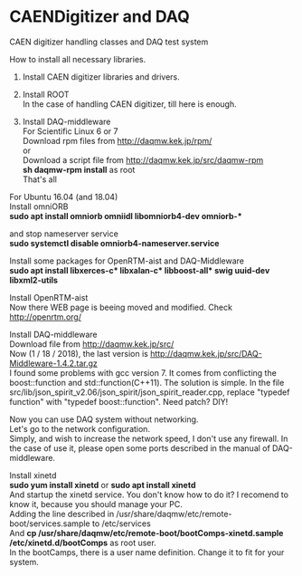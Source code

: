 # CAENDigitizer and DAQ
CAEN digitizer handling classes and DAQ test system

How to install all necessary libraries.  
1. Install CAEN digitizer libraries and drivers.  
  
2. Install ROOT  
In the case of handling CAEN digitizer, till here is enough.  
  
3. Install DAQ-middleware  
For Scientific Linux 6 or 7  
Download rpm files from http://daqmw.kek.jp/rpm/  
or  
Download a script file from http://daqmw.kek.jp/src/daqmw-rpm  
**sh daqmw-rpm install** as root  
That's all  

For Ubuntu 16.04 (and 18.04)  
Install omniORB  
**sudo apt install omniorb omniidl libomniorb4-dev omniorb-\***  
  
and stop nameserver service  
**sudo systemctl disable omniorb4-nameserver.service**
  
Install some packages for OpenRTM-aist and DAQ-Middleware  
**sudo apt install libxerces-c\* libxalan-c\* libboost-all\* swig uuid-dev libxml2-utils**  

Install OpenRTM-aist  
Now there WEB page is beeing moved and modified.  Check http://openrtm.org/
  
Install DAQ-middleware  
Download file from http://daqmw.kek.jp/src/  
Now (1 / 18 / 2018), the last version is http://daqmw.kek.jp/src/DAQ-Middleware-1.4.2.tar.gz  
I found some problems with gcc version 7.  It comes from conflicting the boost::function and std::function(C++11).  The solution is simple.  In the file src/lib/json_spirit_v2.06/json_spirit/json_spirit_reader.cpp, replace "typedef function" with "typedef boost::function".  Need patch?  DIY!    
  
Now you can use DAQ system without networking.  
Let's go to the network configuration.  
Simply, and wish to increase the network speed, I don't use any firewall.  In the case of use it, please open some ports described in the manual of DAQ-middleware.  
  
Install xinetd  
**sudo yum install xinetd** or **sudo apt install xinetd**  
And startup the xinetd service. You don't know how to do it? I recomend to know it, because you should manage your PC.  
Adding the line described in /usr/share/daqmw/etc/remote-boot/services.sample to /etc/services  
And **cp /usr/share/daqmw/etc/remote-boot/bootComps-xinetd.sample /etc/xinetd.d/bootComps** as root user.  
In the bootCamps, there is a user name definition. Change it to fit for your system.  
